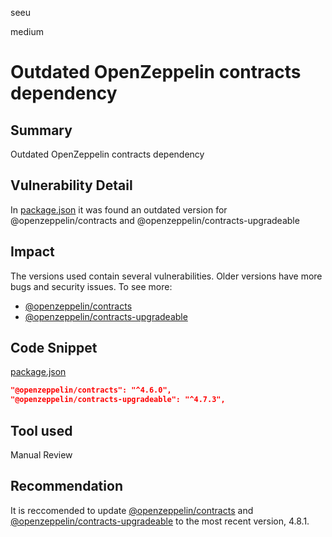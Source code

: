 seeu

medium

# Outdated OpenZeppelin contracts dependency

## Summary

Outdated OpenZeppelin contracts dependency

## Vulnerability Detail

In [package.json](https://github.com/sherlock-audit/2023-02-blueberry/blob/main/package.json) it was found an outdated version for @openzeppelin/contracts and @openzeppelin/contracts-upgradeable

## Impact

The versions used contain several vulnerabilities. Older versions have more bugs and security issues. To see more:
- [@openzeppelin/contracts](https://github.com/OpenZeppelin/openzeppelin-contracts/security/advisories)
- [@openzeppelin/contracts-upgradeable](https://github.com/OpenZeppelin/openzeppelin-contracts-upgradeable/security/advisories)

## Code Snippet

[package.json](https://github.com/sherlock-audit/2023-02-blueberry/blob/main/package.json#L19-L20)
```json
"@openzeppelin/contracts": "^4.6.0",
"@openzeppelin/contracts-upgradeable": "^4.7.3",
```

## Tool used

Manual Review

## Recommendation

It is reccomended to update [@openzeppelin/contracts](https://www.npmjs.com/package/@openzeppelin/contracts) and [@openzeppelin/contracts-upgradeable](https://www.npmjs.com/package/@openzeppelin/contracts-upgradeable) to the most recent version, 4.8.1.